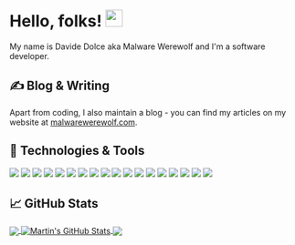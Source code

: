 # Hello, folks! <img src="https://raw.githubusercontent.com/MartinHeinz/MartinHeinz/master/wave.gif" width="30px">

My name is Davide Dolce aka Malware Werewolf and I'm a software developer.

## &#x270d; Blog & Writing

Apart from coding, I also maintain a blog - you can find my articles on my website at [malwarewerewolf.com](https://malwarewerewolf.com/).

## 🔧 Technologies & Tools
![](https://img.shields.io/badge/OS-Linux-informational?style=flat&logo=linux&logoColor=white&color=2bbc8a)
![](https://img.shields.io/badge/OS-Windows-informational?style=flat&logo=windows&logoColor=white&color=2bbc8a)
![](https://img.shields.io/badge/Code-CSharp-informational?style=flat&logo=c-sharp&logoColor=white&color=2bbc8a)
![](https://img.shields.io/badge/Code-php-informational?style=flat&logo=php&logoColor=white&color=2bbc8a)
![](https://img.shields.io/badge/Code-JavaScript-informational?style=flat&logo=javascript&logoColor=white&color=2bbc8a)
![](https://img.shields.io/badge/Code-Ruby-informational?style=flat&logo=ruby&logoColor=white&color=2bbc8a)
![](https://img.shields.io/badge/Code-Node.js-informational?style=flat&logo=node.js&logoColor=white&color=2bbc8a)
![](https://img.shields.io/badge/Tools-VisualStudioCode-blue.svg?logo=visual-studio-code&logoColor=white&color=2bbc8a)
![](https://img.shields.io/badge/Tools-VisualStudio-blue.svg?logo=visual-studio&logoColor=white&color=2bbc8a)
![](https://img.shields.io/badge/Tools-Docker-informational?style=flat&logo=docker&logoColor=white&color=2bbc8a)
![](https://img.shields.io/badge/Tools-Mysql-informational?style=flat&logo=mysql&logoColor=white&color=2bbc8a)
![](https://img.shields.io/badge/Saas-Azure-informational?style=flat&logo=azure-devops&logoColor=white&color=2bbc8a)
![](https://img.shields.io/badge/Saas-Firebase-informational?style=flat&logo=firebase&logoColor=white&color=2bbc8a)
![](https://img.shields.io/badge/Framework-Vue.js-informational?style=flat&logo=vue.js&logoColor=white&color=2bbc8a)
![](https://img.shields.io/badge/Framework-Bootstrap-informational?style=flat&logo=bootstrap&logoColor=white&color=2bbc8a)
![](https://img.shields.io/badge/Framework-JQuery-informational?style=flat&logo=jquery&logoColor=white&color=2bbc8a)
![](https://img.shields.io/badge/Framework-SASS-informational?style=flat&logo=sass&logoColor=white&color=2bbc8a)
![](https://img.shields.io/badge/Framework-Jekyll-informational?style=flat&logo=jekyll&logoColor=white&color=2bbc8a)

## &#x1f4c8; GitHub Stats

<a href="https://github.com/MalwareWerewolf/MalwareWerewolf">
  <img align="center" src="https://github-readme-stats.vercel.app/api/top-langs/?username=MalwareWerewolf&hide=java,html&title_color=ffffff&text_color=c9cacc&icon_color=2bbc8a&bg_color=1d1f21" />
</a>
<a href="https://github.com/MalwareWerewolf/MalwareWerewolf">
  <img align="center" src="https://github-readme-stats.vercel.app/api?username=MalwareWerewolf&show_icons=true&line_height=27&count_private=true&title_color=ffffff&text_color=c9cacc&icon_color=2bbc8a&bg_color=1d1f21" alt="Martin's GitHub Stats" />
</a>

<a href="https://github.com/MalwareWerewolf/raptorsa">
  <img align="center" src="https://github-readme-stats.vercel.app/api/pin/?username=MalwareWerewolf&repo=raptorsa&title_color=ffffff&text_color=c9cacc&icon_color=2bbc8a&bg_color=1d1f21" />
</a>
